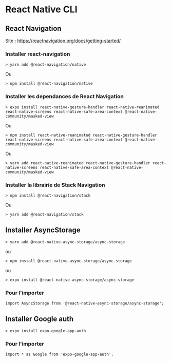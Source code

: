 # React Native CLI


## React Navigation

Site : https://reactnavigation.org/docs/getting-started/

### Installer react-navigation

    > yarn add @react-navigation/native

Ou 

    > npm install @react-navigation/native

### Installer les dependances de React Navigation

    > expo install react-native-gesture-handler react-native-reanimated react-native-screens react-native-safe-area-context @react-native-community/masked-view

Ou

    > npm install react-native-reanimated react-native-gesture-handler react-native-screens react-native-safe-area-context @react-native-community/masked-view

Ou

    > yarn add react-native-reanimated react-native-gesture-handler react-native-screens react-native-safe-area-context @react-native-community/masked-view

### Installer la librairie de Stack Navigation

    > npm install @react-navigation/stack

Ou

    > yarn add @react-navigation/stack


## Installer AsyncStorage

    > yarn add @react-native-async-storage/async-storage

ou

    > npm install @react-native-async-storage/async-storage

ou

    > expo install @react-native-async-storage/async-storage

### Pour l'importer

    import AsyncStorage from '@react-native-async-storage/async-storage';


## Installer Google auth

    > expo install expo-google-app-auth

### Pour l'importer

    import * as Google from 'expo-google-app-auth';




